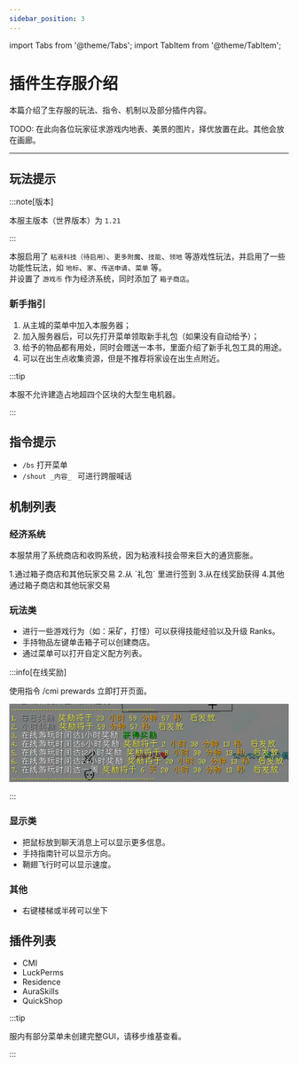 ```yaml
---
sidebar_position: 3
---
```


import Tabs from '@theme/Tabs';
import TabItem from '@theme/TabItem';

# 插件生存服介绍

本篇介绍了生存服的玩法、指令、机制以及部分插件内容。

TODO: 在此向各位玩家征求游戏内地表、美景的图片，择优放置在此。其他会放在画廊。

***

## 玩法提示

:::note[版本]

本服主版本（世界版本）为 `1.21`

:::

本服启用了 `粘液科技（待启用）`、`更多附魔`、`技能`、`领地` 等游戏性玩法，并启用了一些功能性玩法，如 `地标`、`家`、`传送申请`、`菜单` 等。  
并设置了 `游戏币` 作为经济系统，同时添加了 `箱子商店`。

### 新手指引

1. 从主城的菜单中加入本服务器；
2. 加入服务器后，可以先打开菜单领取新手礼包（如果没有自动给予）；
3. 给予的物品都有用处，同时会赠送一本书，里面介绍了新手礼包工具的用途。
4. 可以在出生点收集资源，但是不推荐将家设在出生点附近。

:::tip

本服不允许建造占地超四个区块的大型生电机器。

:::

## 指令提示

* `/bs` 打开菜单
* `/shout _内容_ ` 可进行跨服喊话

## 机制列表

### 经济系统

本服禁用了系统商店和收购系统，因为粘液科技会带来巨大的通货膨胀。

<Tabs>
  <TabItem value="get" label="赚钱" default>
    1.通过箱子商店和其他玩家交易  
    2.从 `礼包` 里进行签到  
    3.从在线奖励获得  
    4.其他   
  </TabItem>
  <TabItem value="out" label="花钱">
    通过箱子商店和其他玩家交易 
  </TabItem>
</Tabs>

### 玩法类

* 进行一些游戏行为（如：采矿，打怪）可以获得技能经验以及升级 Ranks。
* 手持物品左键单击箱子可以创建商店。
* 通过菜单可以打开自定义配方列表。

:::info[在线奖励]

使用指令 /cmi prewards 立即打开页面。

![play_time.png](_images/play_time.png)

:::

### 显示类

* 把鼠标放到聊天消息上可以显示更多信息。
* 手持指南针可以显示方向。
* 鞘翅飞行时可以显示速度。

### 其他

* 右键楼梯或半砖可以坐下


## 插件列表

* CMI
* LuckPerms
* Residence
* AuraSkills
* QuickShop

:::tip

服内有部分菜单未创建完整GUI，请移步维基查看。

:::


